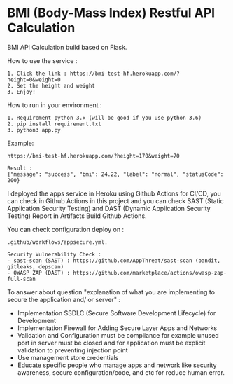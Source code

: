# BMI (Body-Mass Index) Restful API Calculation

BMI API Calculation build based on Flask.

How to use the service :
```
1. Click the link : https://bmi-test-hf.herokuapp.com/?height=0&weight=0
2. Set the height and weight
3. Enjoy!
```

How to run in your environment :
```
1. Requirement python 3.x (will be good if you use python 3.6) 
2. pip install requirement.txt
3. python3 app.py
```

Example:

``` 
https://bmi-test-hf.herokuapp.com/?height=170&weight=70

Result : 
{"message": "success", "bmi": 24.22, "label": "normal", "statusCode": 200}
```

I deployed the apps service in Heroku using Github Actions for CI/CD, you can check in Github Actions in this project and you can check SAST (Static Application Security Testing) and DAST (Dynamic Application Security Testing) Report in Artifacts Build Github Actions. 

You can check configuration deploy on : 
```
.github/workflows/appsecure.yml.
```


```
Security Vulnerability Check :
- sast-scan (SAST) : https://github.com/AppThreat/sast-scan (bandit, gitleaks, depscan) 
- OWASP ZAP (DAST) : https://github.com/marketplace/actions/owasp-zap-full-scan
```   

To answer about question "explanation of what you are implementing to secure the application and/ or server" :

- Implementation SSDLC (Secure Software Development Lifecycle) for Development
- Implementation Firewall for Adding Secure Layer Apps and Networks
- Validation and Configuration must be compliance for example unused port in server must be closed and for application must be explicit validation to preventing injection point
- Use management store credentials
- Educate specific people who manage apps and network like security awareness, secure configuration/code, and etc for reduce human error. 
